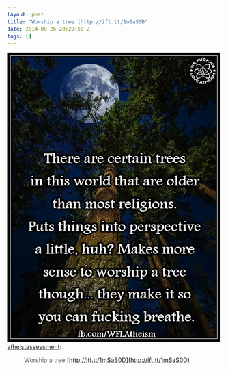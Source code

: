```yaml
---
layout: post
title: "Worship a tree [http://ift.tt/1mSaS0D"
date: 2014-08-26 20:29:50 Z
tags: []
---
```

![](/media/2014/08/95848855344.png)
[atheistassessment](http://atheistassessment.com/post/95559543592/worship-a-tree-http-ift-tt-1msas0d):

> Worship a tree [http://ift.tt/1mSaS0D](http://ift.tt/1mSaS0D)
